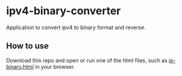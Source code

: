 # ipv4-binary-converter
Application to convert ipv4 to binary format and reverse.

## How to use
Download this repo and open or run one of the html files, such as [ip-binary.html](/ip-binary.html) in your browser.
